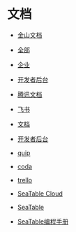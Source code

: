 # 文档


<div id = "首"></div>
<script src = "../js/首.js"></script>


* [金山文档](https://www.kdocs.cn/)
* [全部](https://www.kdocs.cn/?show=all)
* [企业](https://work.wps.cn/companypage)
* [开发者后台](https://open.wps.cn/developer/kdocs)


* [腾讯文档](https://docs.qq.com/)


* [飞书](https://www.feishu.cn/)
* [文档](https://www.feishu.cn/product/docs)
* [开发者后台](https://open.feishu.cn/app)


* [quip](https://quip.com/)
* [coda](https://coda.io/)
* [trello](https://trello.com/)


* [SeaTable Cloud](https://cloud.seatable.cn/)
* [SeaTable](https://www.seatable.cn/)
* [SeaTable编程手册](https://seatable.github.io/seatable-scripts-cn/)
